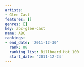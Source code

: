 ```yaml
---
artists:
- Glee Cast
features: []
genres: []
key: abc-glee-cast
name: ABC
rankings:
- end_date: '2011-12-30'
  rank: 88
  ranking_list: Billboard Hot 100
  start_date: '2011-12-24'
---
```


